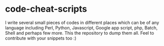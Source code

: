 # code-cheat-scripts
I write several small pieces of codes in different places which can be of any language including Perl, Python, Javascript, Google app script, php, Batch, Shell and perhaps few more. This the repository to dump them all. Feel to contribute with your snippets too :)
